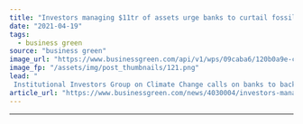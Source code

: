 ```yaml
---
title: "Investors managing $11tr of assets urge banks to curtail fossil fuel financing"
date: "2021-04-19"
tags: 
  - business green
source: "business green"
image_url: "https://www.businessgreen.com/api/v1/wps/09caba6/120b0a9e-c194-48e8-9e2c-cd27e44c4651/11/canary-wharf-clock-185x114.png"
image_fp: "/assets/img/post_thumbnails/121.png"
lead: "
 Institutional Investors Group on Climate Change calls on banks to back their net zero pledges with moves to halt support for fossil fuels and activities that drive deforestation ..."
article_url: "https://www.businessgreen.com/news/4030004/investors-managing-usd11tr-assets-urge-banks-curtail-fossil-fuel-financing"
---
```


---
